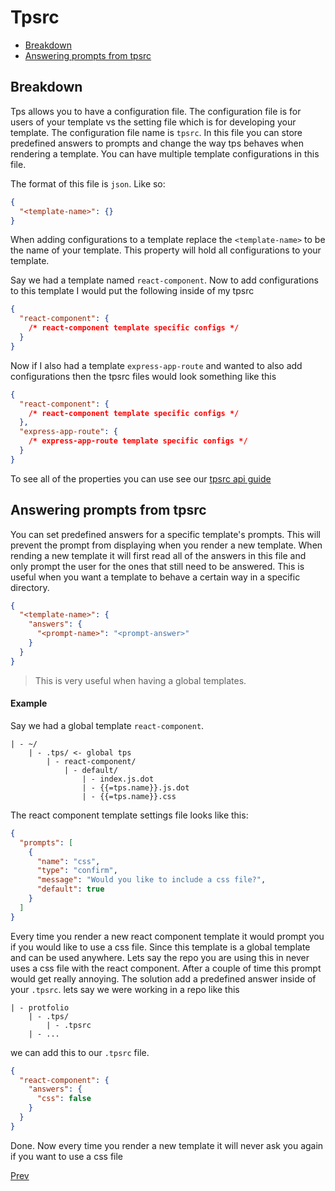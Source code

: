 # Tpsrc


<!-- START doctoc generated TOC please keep comment here to allow auto update -->
<!-- DON'T EDIT THIS SECTION, INSTEAD RE-RUN doctoc TO UPDATE -->


- [Breakdown](#breakdown)
- [Answering prompts from tpsrc](#answering-prompts-from-tpsrc)

<!-- END doctoc generated TOC please keep comment here to allow auto update -->


## Breakdown

Tps allows you to have a configuration file. The configuration file is for users of your template vs the setting file which is for developing your template. The configuration file name is `tpsrc`. In this file you can store predefined answers to prompts and change the way tps behaves when rendering a template. You can have multiple template configurations in this file.

The format of this file is `json`. Like so:

```json
{
  "<template-name>": {}
}
```

When adding configurations to a template replace the `<template-name>` to be the name of your template. This property will hold all configurations to your template.

Say we had a template named `react-component`. Now to add configurations to this template I would put the following inside of my tpsrc

```json
{
  "react-component": {
    /* react-component template specific configs */
  }
}
```

Now if I also had a template `express-app-route` and wanted to also add configurations then the tpsrc files would look something like this

```json
{
  "react-component": {
    /* react-component template specific configs */
  },
  "express-app-route": {
    /* express-app-route template specific configs */
  }
}
```

<!-- So in this tpsrc you can set  -->

To see all of the properties you can use see our [tpsrc api guide](../../api/templates/tpsrc.md)

## Answering prompts from tpsrc

You can set predefined answers for a specific template's prompts. This will prevent the prompt from displaying when you render a new template. When rending a new template it will first read all of the answers in this file and only prompt the user for the ones that still need to be answered. This is useful when you want a template to behave a certain way in a specific directory.

```json
{
  "<template-name>": {
    "answers": {
      "<prompt-name>": "<prompt-answer>"
    }
  }
}
```

> This is very useful when having a global templates.

#### Example

Say we had a global template `react-component`.

    | - ~/
        | - .tps/ <- global tps
            | - react-component/
                | - default/
                    | - index.js.dot
                    | - {{=tps.name}}.js.dot
                    | - {{=tps.name}}.css

The react component template settings file looks like this:

```json
{
  "prompts": [
    {
      "name": "css",
      "type": "confirm",
      "message": "Would you like to include a css file?",
      "default": true
    }
  ]
}
```

Every time you render a new react component template it would prompt you if you would like to use a css file. Since this template is a global template and can be used anywhere. Lets say the repo you are using this in never uses a css file with the react component. After a couple of time this prompt would get really annoying. The solution add a predefined answer inside of your `.tpsrc`. lets say we were working in a repo like this

    | - protfolio
        | - .tps/
            | - .tpsrc
        | - ...

we can add this to our `.tpsrc` file.

```json
{
  "react-component": {
    "answers": {
      "css": false
    }
  }
}
```

Done. Now every time you render a new template it will never ask you again if you want to use a css file

[Prev](./settings/prompting.md)

